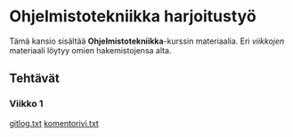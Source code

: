 # Ohjelmistotekniikka harjoitustyö

Tämä kansio sisältää **Ohjelmistotekniikka**-kurssin materiaalia. Eri *viikkojen* materiaali 
löytyy omien hakemistojensa alta.

## Tehtävät

### Viikko 1

[gitlog.txt](https://github.com/Kaabero/ot-harjoitustyo/blob/main/laskarit/viikko1/gitlog.txt)
[komentorivi.txt](https://github.com/Kaabero/ot-harjoitustyo/blob/main/laskarit/viikko1/komentorivi.txt)


